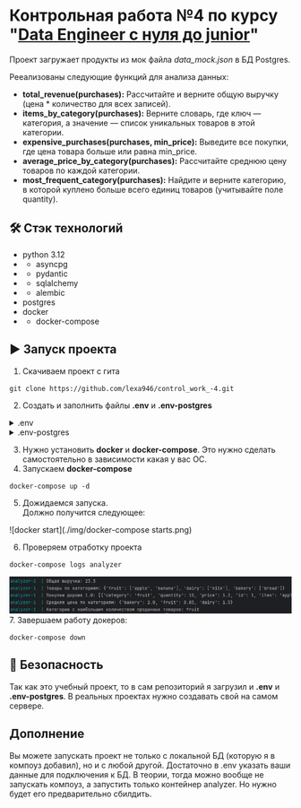 # Контрольная работа №4 по курсу "[Data Engineer с нуля до junior](https://stepik.org/course/137235/syllabus)"

Проект загружает продукты из мок файла _data_mock.json_ в БД Postgres.

Рееализованы следующие функций для анализа данных:

- **total_revenue(purchases):** Рассчитайте и верните общую выручку (цена * количество для всех записей).
- **items_by_category(purchases):** Верните словарь, где ключ — категория, а значение — список уникальных товаров в этой категории.
- **expensive_purchases(purchases, min_price):** Выведите все покупки, где цена товара больше или равна min_price.
- **average_price_by_category(purchases):** Рассчитайте среднюю цену товаров по каждой категории.
- **most_frequent_category(purchases):** Найдите и верните категорию, в которой куплено больше всего единиц товаров (учитывайте поле quantity).

## 🛠 Стэк технологий
- python 3.12
- - asyncpg
- - pydantic
- - sqlalchemy
- - alembic
- postgres
- docker
- - docker-compose

## ▶️ Запуск проекта

1. Скачиваем проект с гита
```shell
git clone https://github.com/lexa946/control_work_-4.git
```
2. Создать и заполнить файлы **.env** и **.env-postgres**
<details> 
    <summary>.env</summary>

    
    DB_USERNAME=<Пользователь БД>
    DB_PASSWORD=<Пароль БД>
    DB_NAME=<Имя БД>
    DB_HOST=<Хост БД>
    DB_PORT=<Порт БД>
    
</details>
<details> 
    <summary>.env-postgres</summary>

    
    POSTGRES_USER=<Пользователь БД>
    POSTGRES_PASSWORD=<Пароль БД>
    POSTGRES_DB=<Имя БД>
    
</details>

3. Нужно установить __docker__ и __docker-compose__. Это нужно сделать самостоятельно в зависимости какая у вас ОС.
4. Запускаем __docker-compose__ 
```shell
docker-compose up -d
```
5. Дожидаемся запуска.<br>Должно получится следующее:<br>

![docker start](./img/docker-compose starts.png)

6. Проверяем отработку проекта
```shell
docker-compose logs analyzer
```
![analyze](./img/analyze.png)
7. Завершаем работу докеров:
```shell
docker-compose down
```

## 🔐 Безопасность
Так как это учебный проект, то в сам репозиторий я загрузил и **.env** и **.env-postgres**. 
В реальных проектах нужно создавать свой на самом сервере. 

## Дополнение
Вы можете запускать проект не только с локальной БД (которую я в компоуз добавил), но и с любой другой. 
Достаточно в .env указать ваши данные для подключения к БД. В теории, тогда можно вообще не запускать компоуз,
а запустить только контейнер analyzer. Но нужно будет его предварительно сбилдить. 
